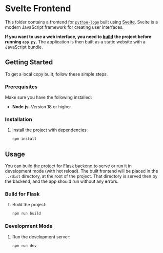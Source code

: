 <!-- ABOUT THE PROJECT -->
# Svelte Frontend

This folder contains a frontend for [`python-logo`][project-root] built using [Svelte][svelte-url]. Svelte is a modern JavaScript framework for creating user interfaces.

**If you want to use a web interface, you need to [build](#build-for-flask) the project before running `app.py`.** The application is then built as a static website with a JavaScript bundle.



<!-- GETTING STARTED -->
## Getting Started

To get a local copy built, follow these simple steps.

### Prerequisites

Make sure you have the following installed:

- **Node.js**: Version 18 or higher

### Installation

1. Install the project with dependencies:

   ```sh
   npm install
   ```



<!-- USAGE -->
## Usage

You can build the project for [Flask][flask-url] backend to serve or run it in development mode (with hot reload). The built frontend will be placed in the `../dist` directory, at the root of the project. That directory is served then by the backend, and the app should run without any errors.

### Build for Flask

1. Build the project:

   ```sh
   npm run build
   ```

### Development Mode

1. Run the development server:

   ```sh
   npm run dev
   ```



<!-- MARKDOWN LINKS & IMAGES -->
<!-- https://www.markdownguide.org/basic-syntax/#reference-style-links -->
[project-root]: /
[flask-url]: https://flask.palletsprojects.com/en/stable
[svelte-url]: https://svelte.dev
